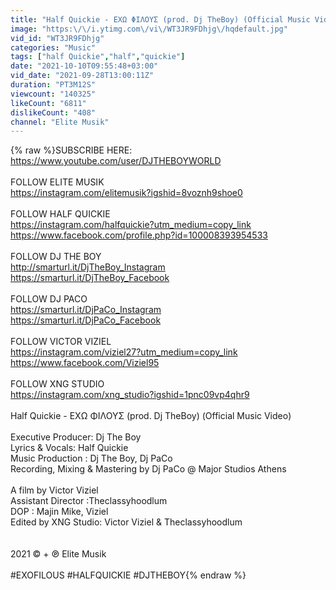 ```yaml
---
title: "Half Quickie - ΕΧΩ ΦΙΛΟΥΣ (prod. Dj TheBoy) (Official Music Video)"
image: "https:\/\/i.ytimg.com\/vi\/WT3JR9FDhjg\/hqdefault.jpg"
vid_id: "WT3JR9FDhjg"
categories: "Music"
tags: ["half Quickie","half","quickie"]
date: "2021-10-10T09:55:48+03:00"
vid_date: "2021-09-28T13:00:11Z"
duration: "PT3M12S"
viewcount: "140325"
likeCount: "6811"
dislikeCount: "408"
channel: "Elite Musik"
---
```

{% raw %}SUBSCRIBE HERE: <a rel="nofollow" target="blank" href="https://www.youtube.com/user/DJTHEBOYWORLD">https://www.youtube.com/user/DJTHEBOYWORLD</a> <br /><br />FOLLOW ELITE MUSIK<br /><a rel="nofollow" target="blank" href="https://instagram.com/elitemusik?igshid=8voznh9shoe0">https://instagram.com/elitemusik?igshid=8voznh9shoe0</a> <br /><br />FOLLOW HALF QUICKIE<br /><a rel="nofollow" target="blank" href="https://instagram.com/halfquickie?utm_medium=copy_link">https://instagram.com/halfquickie?utm_medium=copy_link</a><br /><a rel="nofollow" target="blank" href="https://www.facebook.com/profile.php?id=100008393954533">https://www.facebook.com/profile.php?id=100008393954533</a><br /> <br />FOLLOW DJ THE BOY<br /><a rel="nofollow" target="blank" href="http://smarturl.it/DjTheBoy_Instagram">http://smarturl.it/DjTheBoy_Instagram</a><br /><a rel="nofollow" target="blank" href="https://smarturl.it/DjTheBoy_Facebook">https://smarturl.it/DjTheBoy_Facebook</a> <br /><br />FOLLOW DJ PACO<br /><a rel="nofollow" target="blank" href="https://smarturl.it/DjPaCo_Instagram">https://smarturl.it/DjPaCo_Instagram</a><br /><a rel="nofollow" target="blank" href="https://smarturl.it/DjPaCo_Facebook">https://smarturl.it/DjPaCo_Facebook</a> <br /><br />FOLLOW VICTOR VIZIEL<br /><a rel="nofollow" target="blank" href="https://instagram.com/viziel27?utm_medium=copy_link">https://instagram.com/viziel27?utm_medium=copy_link</a><br /><a rel="nofollow" target="blank" href="https://www.facebook.com/Viziel95">https://www.facebook.com/Viziel95</a> <br /><br />FOLLOW XNG STUDIO<br /><a rel="nofollow" target="blank" href="https://instagram.com/xng_studio?igshid=1pnc09vp4qhr9">https://instagram.com/xng_studio?igshid=1pnc09vp4qhr9</a> <br /><br />Half Quickie - ΕΧΩ ΦΙΛΟΥΣ (prod. Dj TheBoy) (Official Music Video) <br /><br />Executive Producer: Dj The Boy<br />Lyrics &amp; Vocals: Half Quickie<br />Music Production : Dj The Boy, Dj PaCo<br />Recording, Mixing &amp; Mastering by Dj PaCo @ Major Studios Athens <br /><br />A film by Victor Viziel<br />Assistant Director :Theclassyhoodlum<br />DOP : Majin Mike, Viziel<br />Edited by XNG Studio: Victor Viziel &amp; Theclassyhoodlum <br /><br /><br />2021 © + ℗ Elite Musik <br /><br />#EXOFILOUS #HALFQUICKIE #DJTHEBOY{% endraw %}
